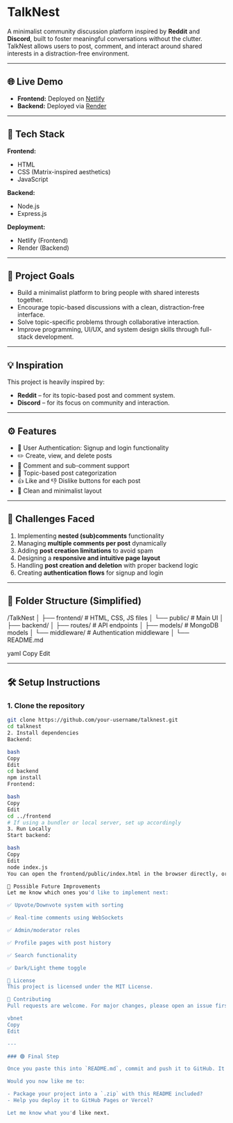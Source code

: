 # TalkNest

A minimalist community discussion platform inspired by **Reddit** and **Discord**, built to foster meaningful conversations without the clutter. TalkNest allows users to post, comment, and interact around shared interests in a distraction-free environment.

---

## 🌐 Live Demo

- **Frontend:** Deployed on [Netlify](https://talknest-social.netlify.app/)
- **Backend:** Deployed via [Render](https://talknest-website.onrender.com)

---

## 🚀 Tech Stack

**Frontend:**
- HTML
- CSS (Matrix-inspired aesthetics)
- JavaScript

**Backend:**
- Node.js
- Express.js

**Deployment:**
- Netlify (Frontend)
- Render (Backend)

---

## 🎯 Project Goals

- Build a minimalist platform to bring people with shared interests together.
- Encourage topic-based discussions with a clean, distraction-free interface.
- Solve topic-specific problems through collaborative interaction.
- Improve programming, UI/UX, and system design skills through full-stack development.

---

## 💡 Inspiration

This project is heavily inspired by:

- **Reddit** – for its topic-based post and comment system.
- **Discord** – for its focus on community and interaction.

---

## ⚙️ Features

- 🔐 User Authentication: Signup and login functionality  
- ✏️ Create, view, and delete posts  
- 💬 Comment and sub-comment support  
- 📂 Topic-based post categorization  
- 👍 Like and 👎 Dislike buttons for each post  
- 📄 Clean and minimalist layout  

---

## 🧩 Challenges Faced

1. Implementing **nested (sub)comments** functionality  
2. Managing **multiple comments per post** dynamically  
3. Adding **post creation limitations** to avoid spam  
4. Designing a **responsive and intuitive page layout**  
5. Handling **post creation and deletion** with proper backend logic  
6. Creating **authentication flows** for signup and login  

---

## 📁 Folder Structure (Simplified)

/TalkNest
│
├── frontend/ # HTML, CSS, JS files
│ └── public/ # Main UI
│
├── backend/
│ ├── routes/ # API endpoints
│ ├── models/ # MongoDB models
│ └── middleware/ # Authentication middleware
│
└── README.md

yaml
Copy
Edit

---

## 🛠️ Setup Instructions

### 1. Clone the repository

```bash
git clone https://github.com/your-username/talknest.git
cd talknest
2. Install dependencies
Backend:

bash
Copy
Edit
cd backend
npm install
Frontend:

bash
Copy
Edit
cd ../frontend
# If using a bundler or local server, set up accordingly
3. Run Locally
Start backend:

bash
Copy
Edit
node index.js
You can open the frontend/public/index.html in the browser directly, or serve it using any static server like live-server.

🧪 Possible Future Improvements
Let me know which ones you'd like to implement next:

✅ Upvote/Downvote system with sorting

✅ Real-time comments using WebSockets

✅ Admin/moderator roles

✅ Profile pages with post history

✅ Search functionality

✅ Dark/Light theme toggle

📜 License
This project is licensed under the MIT License.

🤝 Contributing
Pull requests are welcome. For major changes, please open an issue first to discuss what you would like to change.

vbnet
Copy
Edit

---

### 🟢 Final Step

Once you paste this into `README.md`, commit and push it to GitHub. It will render perfectly on your repo homepage.

Would you now like me to:

- Package your project into a `.zip` with this README included?  
- Help you deploy it to GitHub Pages or Vercel?

Let me know what you'd like next.